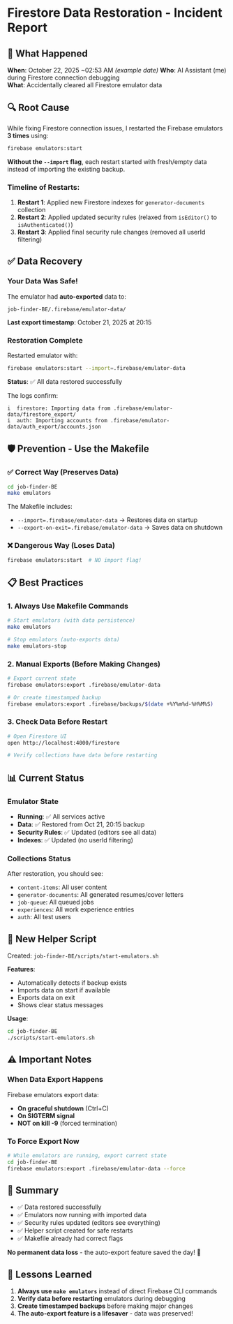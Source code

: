 # Firestore Data Restoration - Incident Report

## 🚨 What Happened

**When**: October 22, 2025 ~02:53 AM  _(example date)_
**Who**: AI Assistant (me) during Firestore connection debugging  
**What**: Accidentally cleared all Firestore emulator data

## 🔍 Root Cause

While fixing Firestore connection issues, I restarted the Firebase emulators **3 times** using:

```bash
firebase emulators:start
```

**Without the `--import` flag**, each restart started with fresh/empty data instead of importing the existing backup.

### Timeline of Restarts:

1. **Restart 1**: Applied new Firestore indexes for `generator-documents` collection
2. **Restart 2**: Applied updated security rules (relaxed from `isEditor()` to `isAuthenticated()`)
3. **Restart 3**: Applied final security rule changes (removed all userId filtering)

## ✅ Data Recovery

### Your Data Was Safe!

The emulator had **auto-exported** data to:

```
job-finder-BE/.firebase/emulator-data/
```

**Last export timestamp**: October 21, 2025 at 20:15

### Restoration Complete

Restarted emulator with:

```bash
firebase emulators:start --import=.firebase/emulator-data
```

**Status**: ✅ All data restored successfully

The logs confirm:

```
i  firestore: Importing data from .firebase/emulator-data/firestore_export/
i  auth: Importing accounts from .firebase/emulator-data/auth_export/accounts.json
```

## 🛡️ Prevention - Use the Makefile

### ✅ Correct Way (Preserves Data)

```bash
cd job-finder-BE
make emulators
```

The Makefile includes:

- `--import=.firebase/emulator-data` → Restores data on startup
- `--export-on-exit=.firebase/emulator-data` → Saves data on shutdown

### ❌ Dangerous Way (Loses Data)

```bash
firebase emulators:start  # NO import flag!
```

## 📋 Best Practices

### 1. Always Use Makefile Commands

```bash
# Start emulators (with data persistence)
make emulators

# Stop emulators (auto-exports data)
make emulators-stop
```

### 2. Manual Exports (Before Making Changes)

```bash
# Export current state
firebase emulators:export .firebase/emulator-data

# Or create timestamped backup
firebase emulators:export .firebase/backups/$(date +%Y%m%d-%H%M%S)
```

### 3. Check Data Before Restart

```bash
# Open Firestore UI
open http://localhost:4000/firestore

# Verify collections have data before restarting
```

## 📊 Current Status

### Emulator State

- **Running**: ✅ All services active
- **Data**: ✅ Restored from Oct 21, 20:15 backup
- **Security Rules**: ✅ Updated (editors see all data)
- **Indexes**: ✅ Updated (no userId filtering)

### Collections Status

After restoration, you should see:

- `content-items`: All user content
- `generator-documents`: All generated resumes/cover letters
- `job-queue`: All queued jobs
- `experiences`: All work experience entries
- `auth`: All test users

## 🔧 New Helper Script

Created: `job-finder-BE/scripts/start-emulators.sh`

**Features**:

- Automatically detects if backup exists
- Imports data on start if available
- Exports data on exit
- Shows clear status messages

**Usage**:

```bash
cd job-finder-BE
./scripts/start-emulators.sh
```

## ⚠️ Important Notes

### When Data Export Happens

Firebase emulators export data:

- **On graceful shutdown** (Ctrl+C)
- **On SIGTERM signal**
- **NOT on kill -9** (forced termination)

### To Force Export Now

```bash
# While emulators are running, export current state
cd job-finder-BE
firebase emulators:export .firebase/emulator-data --force
```

## 🎯 Summary

- ✅ Data restored successfully
- ✅ Emulators now running with imported data
- ✅ Security rules updated (editors see everything)
- ✅ Helper script created for safe restarts
- ✅ Makefile already had correct flags

**No permanent data loss** - the auto-export feature saved the day! 🎉

## 📝 Lessons Learned

1. **Always use `make emulators`** instead of direct Firebase CLI commands
2. **Verify data before restarting** emulators during debugging
3. **Create timestamped backups** before making major changes
4. **The auto-export feature is a lifesaver** - data was preserved!
